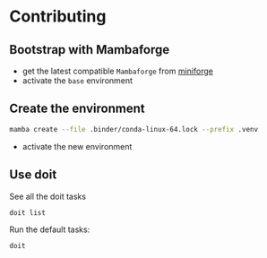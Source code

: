 # Contributing

## Bootstrap with Mambaforge

- get the latest compatible `Mambaforge` from [miniforge](https://conda-forge.org/miniforge)
- activate the `base` environment

## Create the environment

```bash
mamba create --file .binder/conda-linux-64.lock --prefix .venv
```
- activate the new environment

## Use doit

See all the doit tasks

```bash
doit list
```

Run the default tasks:

```bash
doit
```
